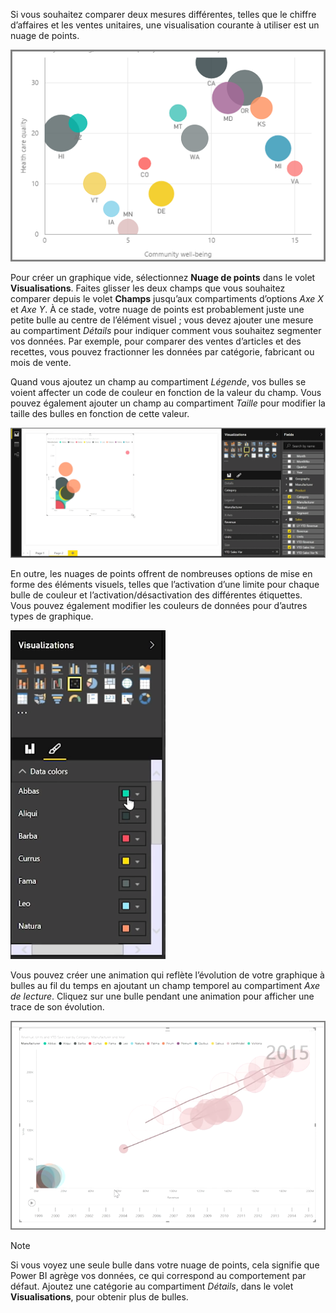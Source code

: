 Si vous souhaitez comparer deux mesures différentes, telles que le chiffre d’affaires et les ventes unitaires, une visualisation courante à utiliser est un nuage de points.

![](media/3-7-create-scatter-charts/3-7_1.png)

Pour créer un graphique vide, sélectionnez **Nuage de points** dans le volet **Visualisations**. Faites glisser les deux champs que vous souhaitez comparer depuis le volet **Champs** jusqu’aux compartiments d’options *Axe X* et *Axe Y*. À ce stade, votre nuage de points est probablement juste une petite bulle au centre de l’élément visuel ; vous devez ajouter une mesure au compartiment *Détails* pour indiquer comment vous souhaitez segmenter vos données. Par exemple, pour comparer des ventes d’articles et des recettes, vous pouvez fractionner les données par catégorie, fabricant ou mois de vente.

Quand vous ajoutez un champ au compartiment *Légende*, vos bulles se voient affecter un code de couleur en fonction de la valeur du champ. Vous pouvez également ajouter un champ au compartiment *Taille* pour modifier la taille des bulles en fonction de cette valeur.

![](media/3-7-create-scatter-charts/3-7_2.png)

En outre, les nuages de points offrent de nombreuses options de mise en forme des éléments visuels, telles que l’activation d’une limite pour chaque bulle de couleur et l’activation/désactivation des différentes étiquettes. Vous pouvez également modifier les couleurs de données pour d’autres types de graphique.

![](media/3-7-create-scatter-charts/3-7_3.png)

Vous pouvez créer une animation qui reflète l’évolution de votre graphique à bulles au fil du temps en ajoutant un champ temporel au compartiment *Axe de lecture*. Cliquez sur une bulle pendant une animation pour afficher une trace de son évolution.

![](media/3-7-create-scatter-charts/3-7_4.png)

>[!NOTE]
>Si vous voyez une seule bulle dans votre nuage de points, cela signifie que Power BI agrège vos données, ce qui correspond au comportement par défaut. Ajoutez une catégorie au compartiment *Détails*, dans le volet **Visualisations**, pour obtenir plus de bulles.
> 
> 


